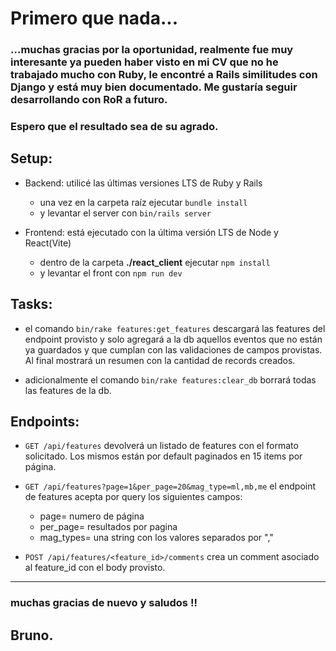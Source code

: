 # Primero que nada...

### ...muchas gracias por la oportunidad, realmente fue muy interesante ya pueden haber visto en mi CV que no he trabajado mucho con Ruby, le encontré a Rails similitudes con Django y está muy bien documentado. Me gustaría seguir desarrollando con RoR a futuro.

### Espero que el resultado sea de su agrado.

## Setup:

- Backend: utilicé las últimas versiones LTS de Ruby y Rails

  - una vez en la carpeta raíz ejecutar `bundle install`
  - y levantar el server con `bin/rails server`

- Frontend: está ejecutado con la última versión LTS de Node y React(Vite)

  - dentro de la carpeta **./react_client** ejecutar `npm install`
  - y levantar el front con `npm run dev`

## Tasks:

- el comando `bin/rake features:get_features` descargará las features del endpoint provisto y solo agregará a la db aquellos eventos que no están ya guardados y que cumplan con las validaciones de campos provistas. Al final mostrará un resumen con la cantidad de records creados.

- adicionalmente el comando `bin/rake features:clear_db` borrará todas las features de la db.

## Endpoints:

- `GET /api/features` devolverá un listado de features con el formato solicitado. Los mismos están por default paginados en 15 items por página.
- `GET /api/features?page=1&per_page=20&mag_type=ml,mb,me` el endpoint de features acepta por query los siguientes campos:

  - page= numero de página
  - per_page= resultados por pagina
  - mag_types= una string con los valores separados por ","

- `POST /api/features/<feature_id>/comments` crea un comment asociado al feature_id con el body provisto.

---

### muchas gracias de nuevo y saludos !!

## Bruno.
